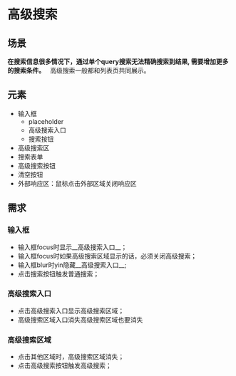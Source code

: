 # 高级搜索
## 场景
__在搜索信息很多情况下，通过单个query搜索无法精确搜索到结果, 需要增加更多的搜索条件。__  
高级搜索一般都和列表页共同展示。

## 元素
* 输入框
  * placeholder
  * 高级搜索入口
  * 搜索按钮
* 高级搜索区
 * 搜索表单
 * 高级搜索按钮
 * 清空按钮
* 外部响应区：鼠标点击外部区域关闭响应区

## 需求
### 输入框
* 输入框focus时显示__高级搜索入口__；
* 输入框focus时如果高级搜索区域显示的话，必须关闭高级搜索；
* 输入框blur时yin隐藏__高级搜索入口__;
* 点击搜索按钮触发普通搜索；

### 高级搜索入口
* 点击高级搜索入口显示高级搜索区域；
* 高级搜索区域入口消失高级搜索区域也要消失

### 高级搜索区域
* 点击其他区域时，高级搜索区域消失；
* 点击高级搜索按钮触发高级搜索；

